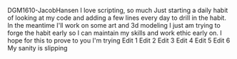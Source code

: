 DGM1610-JacobHansen
I love scripting, so much
Just starting a daily habit of looking at my code and adding a few lines every day to drill in the habit. In the meantime I'll work on some art and 3d modeling
I just am trying to forge the habit early so I can maintain my skills and work ethic early on. I hope for this to prove to you I'm trying
Edit 1
Edit 2
Edit 3
Edit 4
Edit 5
Edit 6
My sanity is slipping